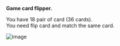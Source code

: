 **Game card flipper.**

You have 18 pair of card (36 cards).  
You need flip card and match the same card.

![image](https://user-images.githubusercontent.com/11016041/129921802-08ad4a86-b99d-4f63-bb32-271a42f0ee1c.png)
